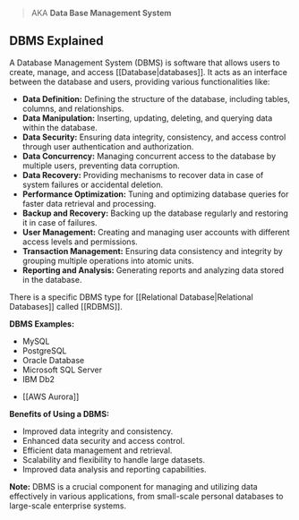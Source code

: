 > AKA **Data Base Management System**

## DBMS Explained

A Database Management System (DBMS) is software that allows users to create, manage, and access [[Database|databases]]. It acts as an interface between the database and users, providing various functionalities like:

- **Data Definition:** Defining the structure of the database, including tables, columns, and relationships.
- **Data Manipulation:** Inserting, updating, deleting, and querying data within the database.
- **Data Security:** Ensuring data integrity, consistency, and access control through user authentication and authorization.
- **Data Concurrency:** Managing concurrent access to the database by multiple users, preventing data corruption.
- **Data Recovery:** Providing mechanisms to recover data in case of system failures or accidental deletion.
- **Performance Optimization:** Tuning and optimizing database queries for faster data retrieval and processing.
- **Backup and Recovery:** Backing up the database regularly and restoring it in case of failures.
- **User Management:** Creating and managing user accounts with different access levels and permissions.
- **Transaction Management:** Ensuring data consistency and integrity by grouping multiple operations into atomic units.
- **Reporting and Analysis:** Generating reports and analyzing data stored in the database.

There is a specific DBMS type for [[Relational Database|Relational Databases]] called [[RDBMS]].

**DBMS Examples:**

* MySQL
* PostgreSQL
* Oracle Database
* Microsoft SQL Server
* IBM Db2
- [[AWS Aurora]]

**Benefits of Using a DBMS:**

* Improved data integrity and consistency.
* Enhanced data security and access control.
* Efficient data management and retrieval.
* Scalability and flexibility to handle large datasets.
* Improved data analysis and reporting capabilities.

**Note:** DBMS is a crucial component for managing and utilizing data effectively in various applications, from small-scale personal databases to large-scale enterprise systems.

